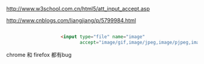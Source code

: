 http://www.w3school.com.cn/html5/att_input_accept.asp

http://www.cnblogs.com/liangjiang/p/5799984.html


``` html

                    <input type="file" name="image"
                           accept="image/gif,image/jpeg,image/pjpeg,image/png,.png,image/bmp,image/x-windows-bmp,.bmp">

```

chrome 和 firefox 都有bug
